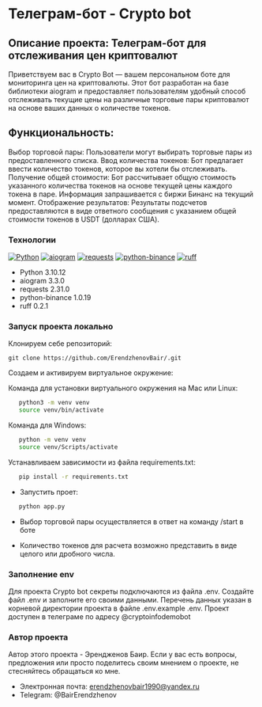 # Телеграм-бот - Crypto bot

## Описание проекта: Телеграм-бот для отслеживания цен криптовалют

Приветствуем вас в Crypto Bot — вашем персональном боте для мониторинга цен на криптовалюты. Этот бот разработан на базе библиотеки aiogram и предоставляет пользователям удобный способ отслеживать текущие цены на различные торговые пары криптовалют на основе ваших данных о количестве токенов.

## Функциональность:

Выбор торговой пары: Пользователи могут выбирать торговые пары из предоставленного списка.
Ввод количества токенов: Бот предлагает ввести количество токенов, которое вы хотели бы отслеживать.
Получение общей стоимости: Бот рассчитывает общую стоимость указанного количества токенов на основе текущей цены каждого токена в паре. Информация запрашивается с биржи Бинанс на текущий момент.
Отображение результатов: Результаты подсчетов предоставляются в виде ответного сообщения с указанием общей стоимости токенов в USDT (долларах США).

### Технологии

[![Python](https://img.shields.io/badge/-Python-464646?style=flat-square&logo=Python)](https://www.python.org/)
[![aiogram](https://img.shields.io/badge/-aiogram-464646?style=flat-square&logo=telegram)](https://github.com/aiogram/aiogram)
[![requests](https://img.shields.io/badge/-requests-464646?style=flat-square&logo=requests)](https://github.com/psf/requests)
[![python-binance](https://img.shields.io/badge/-python_binance-464646?style=flat-square&logo=binance)](https://github.com/sammchardy/python-binance)
[![ruff](https://img.shields.io/badge/-ruff-464646?style=flat-square&logo=ruff)](https://github.com/best-doctor/ruff)


- Python 3.10.12
- aiogram 3.3.0
- requests 2.31.0
- python-binance 1.0.19
- ruff 0.2.1

### Запуск проекта локально 

Клонируем себе репозиторий:

```
git clone https://github.com/ErendzhenovBair/.git
```
Cоздаем и активируем виртуальное окружение:

Команда для установки виртуального окружения на Mac или Linux:

```bash
   python3 -m venv venv
   source venv/bin/activate
```

Команда для Windows:

```bash
   python -m venv venv
   source venv/Scripts/activate
```

Устанавливаем зависимости из файла requirements.txt:

```bash
   pip install -r requirements.txt
```

- Запустить проет:

```bash
   python app.py
```

- Выбор торговой пары осуществляется в ответ на команду /start в боте

- Количество токенов для расчета возможно представить в виде целого или дробного числа.

### Заполнение env

Для проекта Crypto bot секреты подключаются из файла .env. 
Создайте файл .env и заполните его своими данными. Перечень данных указан в корневой директории проекта в файле .env.example .env.
Проект доступен в телеграме по адресу @cryptoinfodemobot


### Автор проекта

Автор этого проекта - Эрендженов Баир. 
Если у вас есть вопросы, предложения или просто поделитесь своим мнением о проекте, не стесняйтесь обращаться ко мне.
- Электронная почта: erendzhenovbair1990@yandex.ru
- Telegram: @BairErendzhenov